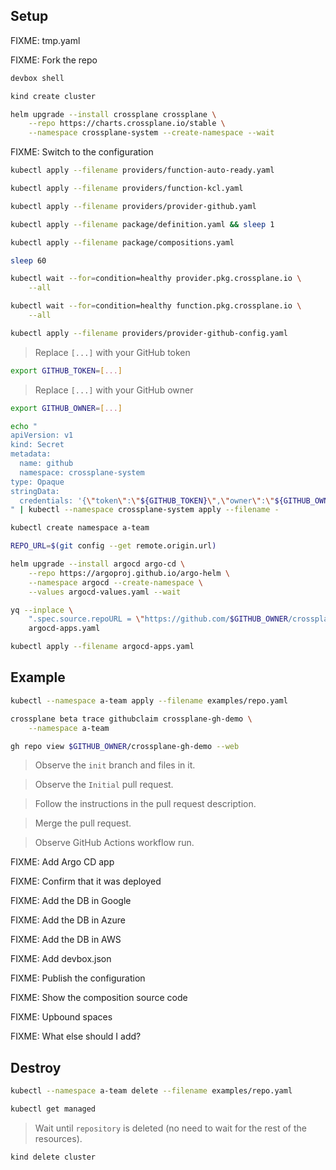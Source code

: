 ## Setup

FIXME: tmp.yaml

FIXME: Fork the repo

```sh
devbox shell

kind create cluster

helm upgrade --install crossplane crossplane \
    --repo https://charts.crossplane.io/stable \
    --namespace crossplane-system --create-namespace --wait
```

FIXME: Switch to the configuration

```sh
kubectl apply --filename providers/function-auto-ready.yaml

kubectl apply --filename providers/function-kcl.yaml

kubectl apply --filename providers/provider-github.yaml

kubectl apply --filename package/definition.yaml && sleep 1

kubectl apply --filename package/compositions.yaml

sleep 60

kubectl wait --for=condition=healthy provider.pkg.crossplane.io \
    --all

kubectl wait --for=condition=healthy function.pkg.crossplane.io \
    --all

kubectl apply --filename providers/provider-github-config.yaml
```

> Replace `[...]` with your GitHub token

```sh
export GITHUB_TOKEN=[...]
```

> Replace `[...]` with your GitHub owner

```sh
export GITHUB_OWNER=[...]

echo "
apiVersion: v1
kind: Secret
metadata:
  name: github
  namespace: crossplane-system
type: Opaque
stringData:
  credentials: '{\"token\":\"${GITHUB_TOKEN}\",\"owner\":\"${GITHUB_OWNER}\"}'
" | kubectl --namespace crossplane-system apply --filename -

kubectl create namespace a-team

REPO_URL=$(git config --get remote.origin.url)

helm upgrade --install argocd argo-cd \
    --repo https://argoproj.github.io/argo-helm \
    --namespace argocd --create-namespace \
    --values argocd-values.yaml --wait

yq --inplace \
    ".spec.source.repoURL = \"https://github.com/$GITHUB_OWNER/crossplane-gh\"" \
    argocd-apps.yaml

kubectl apply --filename argocd-apps.yaml
```

## Example

```sh
kubectl --namespace a-team apply --filename examples/repo.yaml

crossplane beta trace githubclaim crossplane-gh-demo \
    --namespace a-team

gh repo view $GITHUB_OWNER/crossplane-gh-demo --web
```

> Observe the `init` branch and files in it.

> Observe the `Initial` pull request.

> Follow the instructions in the pull request description.

> Merge the pull request.

> Observe GitHub Actions workflow run.





FIXME: Add Argo CD app

FIXME: Confirm that it was deployed

FIXME: Add the DB in Google

FIXME: Add the DB in Azure

FIXME: Add the DB in AWS

FIXME: Add devbox.json

FIXME: Publish the configuration

FIXME: Show the composition source code

FIXME: Upbound spaces

FIXME: What else should I add?

## Destroy

```sh
kubectl --namespace a-team delete --filename examples/repo.yaml

kubectl get managed
```

> Wait until `repository` is deleted (no need to wait for the rest of the resources).

```sh
kind delete cluster
```